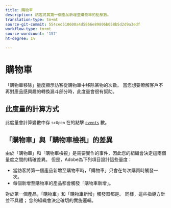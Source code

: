 ```yaml
---
title: 購物車
description: 訪客將其第一個產品新增至購物車的點擊數。
translation-type: tm+mt
source-git-commit: 554ced510600a4d5866e89806b058b5d2d9a3edf
workflow-type: tm+mt
source-wordcount: '157'
ht-degree: 1%

---
```



# 購物車

「購物車移除」量度顯示訪客從購物車中移除某物的次數。 當您想要瞭解客戶不再對產品感興趣的轉換漏斗部分時，此度量會很有幫助。

## 此度量的計算方式

此度量會計算變數中存 `scOpen` 在的點擊 [`events`](/help/implement/vars/page-vars/events/events-overview.md) 數。

## 「購物車」與「購物車檢視」的差異

由於「購物車」和「購物車檢視」是需要實作的事件，因此您的組織會決定這兩個量度之間的精確差異。 但是，Adobe為下列項目設計這些量度：

* 當訪客將第一個產品新增至購物車時，「購物車」只會在每次購買時觸發一次。
* 每個新增至購物車的產品都會觸發「購物車新增」。

對於第一個產品，「購物車」和「購物車新增」觸發器都是。 同樣，這些指導方針並不具體； 您的組織會決定確切的實施邏輯。

